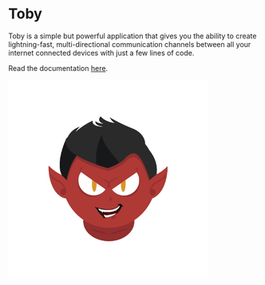 # Toby

Toby is a simple but powerful application that gives you the ability to create lightning-fast, multi-directional communication channels between all your internet connected devices with just a few lines of code.

Read the documentation [here](https://toby-cloud.gitbooks.io/toby-docs/content).


![Toby Icon](./toby.png)


